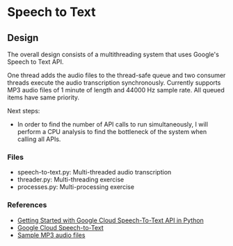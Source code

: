 # Speech to Text


## Design

The overall design consists of a multithreading system that uses Google's Speech to Text API. 

One thread adds the audio files to the thread-safe queue and two consumer threads execute the audio transcription synchronously. Currently supports MP3 audio files of 1 minute of length and 44000 Hz sample rate. All queued items have same priority. 

Next steps:
- In order to find the number of API calls to run simultaneously, I will perform a CPU analysis to find the bottleneck of the system when calling all APIs.

### Files
- speech-to-text.py: Multi-threaded audio transcription
- threader.py: Multi-threading exercise
- processes.py: Multi-processing exercise

### References
- [Getting Started with Google Cloud Speech-To-Text API in Python](https://www.youtube.com/watch?v=lKra6E_tp5U)
- [Google Cloud Speech-to-Text](https://cloud.google.com/speech-to-text/docs/sync-recognize)
- [Sample MP3 audio files](movie-sounds.org)